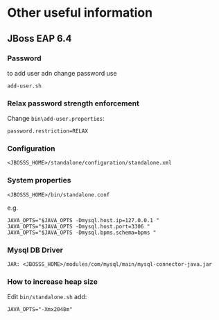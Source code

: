 # Other useful information

## JBoss EAP 6.4 

### Password
to add user adn change password use 

    add-user.sh

### Relax password strength enforcement

Change `bin\add-user.properties`:

    password.restriction=RELAX

### Configuration

    <JBOSSS_HOME>/standalone/configuration/standalone.xml
### System properties

    <JBOSSS_HOME>/bin/standalone.conf

e.g.

    JAVA_OPTS="$JAVA_OPTS -Dmysql.host.ip=127.0.0.1 "
    JAVA_OPTS="$JAVA_OPTS -Dmysql.host.port=3306 "
    JAVA_OPTS="$JAVA_OPTS -Dmysql.bpms.schema=bpms "
    
### Mysql DB Driver

    JAR: <JBOSSS_HOME>/modules/com/mysql/main/mysql-connector-java.jar

### How to increase heap size

Edit `bin/standalone.sh` add:

    JAVA_OPTS="-Xmx2048m"
